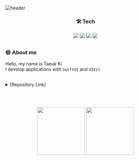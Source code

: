 ![header](https://capsule-render.vercel.app/api?type=waving&color=0:14C9FF,85:015EEA&height=200&section=header&text=Taeuk%20KI&fontSize=35&&animation=fadeIn&fontAlignY=38&desc=iOS%20Developer&descAlignY=51&descAlign=50&fontColor=FFFFFF)


<h3 align="center">🛠️ Tech</div>
<h6 align="center"> </div>
<div align="center">
<img src="https://img.shields.io/badge/iOS-000000?style=flat-square&logo=iOS&logoColor=white">
<img src="https://img.shields.io/badge/Swift-F05138?style=flat-square&logo=Swift&logoColor=white">
<img src="https://img.shields.io/badge/Xcode-147EFB?style=flat-square&logo=Xcode&logoColor=white">
<img src="https://img.shields.io/badge/Python-3776AB?style=flat-square&logo=Python&logoColor=white">
</div>

### 😄 About me
Hello, my name is Taeuk Ki   
I develop applications with `SwiftUI` and `UIKit`<br/><br/>

<details markdown="1">
<summary>  [Repository Link] </summary>
<div><h5> Project </h5>
 - 멋쟁이 사자처럼 App School
 
<div><h5> Study </h5>
 - Swift Algorithm


</details>

<br/><br/>

<div align="center">
<img style="height: 150px; width: auto%;" class="img" src="https://github-readme-stats.vercel.app/api/top-langs/?username=KiTaeUk&langs_count=5&theme=tokyonight" />
<img style="height: 150px; width: auto%;" class="img" src="https://github-readme-stats.vercel.app/api?username=KiTaeUk&&show_icons=true&theme=tokyonight" />
</div>

<!--
**KiTaeUK/KiTaeUk** is a ✨ _special_ ✨ repository because its `README.md` (this file) appears on your GitHub profile.

Here are some ideas to get you started:

- 🔭 I’m currently working on ...
- 🌱 I’m currently learning ...
- 👯 I’m looking to collaborate on ...
- 🤔 I’m looking for help with ...
- 💬 Ask me about ...
- 📫 How to reach me: ...
- 😄 Pronouns: ...
- ⚡ Fun fact: ...
-->
